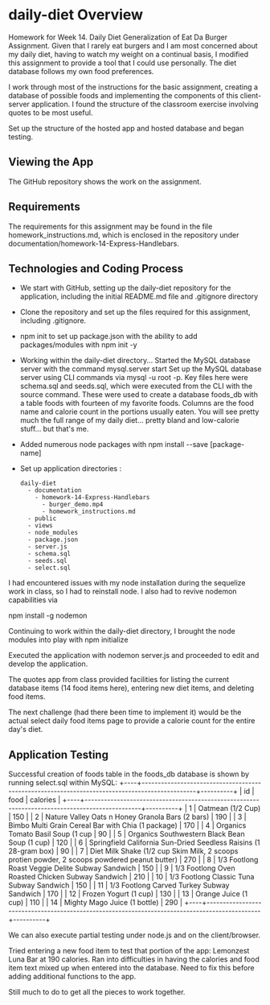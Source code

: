 # daily-diet Overview
Homework for Week 14. Daily Diet Generalization of Eat Da Burger Assignment. Given that I rarely eat burgers and I am most concerned about my daily diet, having to watch my weight on a continual basis, I modified this assignment to provide a tool that I could use personally. The diet database follows my own food preferences.


I work through most of the instructions for the basic assignment, creating a database of possible foods and implementing the components of this client-server application. I found the structure of the classroom exercise involving quotes to be most useful.

Set up the structure of the hosted app and hosted database and began testing. 

## Viewing the App
The GitHub repository shows the work on the assignment. 

## Requirements
The requirements for this assignment may be found in the file homework_instructions.md, which is enclosed in the repository under documentation/homework-14-Express-Handlebars. 


## Technologies and Coding Process 
* We start with GitHub, setting up the daily-diet repository for the application, including the initial README.md file and .gitignore directory
* Clone the repository and set up the files required for this assignment, including .gitignore. 
* npm init to set up package.json with the ability to add packages/modules with npm init -y
* Working within the daily-diet directory... Started the MySQL database server with the command mysql.server start Set up the MySQL database server using CLI commands via mysql -u root -p. Key files here were schema.sql and seeds.sql, which were executed from the CLI with the source command. These were used to create a database foods_db with a table foods with fourteen of my favorite foods. Columns are the food name and calorie count in the portions usually eaten. You will see pretty much the full range of my daily diet... pretty bland and low-calorie stuff... but that's me.
* Added numerous node packages with npm install --save [package-name]
* Set up application directories :

  ```
  daily-diet
    - documentation
      - homework-14-Express-Handlebars
        - burger_demo.mp4
        - homework_instructions.md
    - public
    - views
    - node_modules
    - package.json
    - server.js
    - schema.sql
    - seeds.sql
    - select.sql
  ```

I had encountered issues with my node installation during the sequelize work in class, so I had to reinstall node. I also had to revive nodemon capabilities via

npm install -g nodemon  
  
Continuing to work within the daily-diet directory, I brought the node modules into play with npm initialize

Executed the application with nodemon server.js and proceeded to edit and develop the application. 

The quotes app from class provided facilities for listing the current database items (14 food items here), entering new diet items, and deleting food items.

The next challenge (had there been time to implement it) would be the actual select daily food items page to provide a calorie count for the entire day's diet. 


## Application Testing
Successful creation of foods table in the foods_db database is shown by running select.sql within MySQL:
+----+-----------------------------------------------------------------------------------------------+----------+
| id | food                                                                                          | calories |
+----+-----------------------------------------------------------------------------------------------+----------+
|  1 | Oatmean (1/2 Cup)                                                                             |      150 |
|  2 | Nature Valley Oats n Honey Granola Bars (2 bars)                                              |      190 |
|  3 | Bimbo Multi Grain Cereal Bar with Chia (1 package)                                            |      170 |
|  4 | Organics Tomato Basil Soup (1 cup                                                             |       90 |
|  5 | Organics Southwestern Black Bean Soup (1 cup)                                                 |      120 |
|  6 | Springfield California Sun-Dried Seedless Raisins (1 28-gram box)                             |       90 |
|  7 | Diet Milk Shake (1/2 cup Skim Milk, 2 scoops protien powder, 2 scoops powdered peanut butter) |      270 |
|  8 | 1/3 Footlong Roast Veggie Delite Subway Sandwich                                              |      150 |
|  9 | 1/3 Footlong Oven Roasted Chicken Subway Sandwich                                             |      210 |
| 10 | 1/3 Footlong Classic Tuna Subway Sandwich                                                     |      150 |
| 11 | 1/3 Footlong Carved Turkey Subway Sandwich                                                    |      170 |
| 12 | Frozen Yogurt (1 cup)                                                                         |      130 |
| 13 | Orange Juice (1 cup)                                                                          |      110 |
| 14 | Mighty Mago Juice (1 bottle)                                                                  |      290 |
+----+-----------------------------------------------------------------------------------------------+----------+

We can also execute partial testing under node.js and on the client/browser. 

Tried entering a new food item to test that portion of the app: Lemonzest Luna Bar at 190 calories. Ran into difficulties in having the calories and food item text mixed up when entered into the database. Need to fix this before adding additional functions to the app.

Still much to do to get all the pieces to work together.

